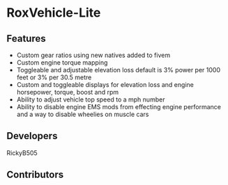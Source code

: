 # RoxVehicle-Lite

## Features
  - Custom gear ratios using new natives added to fivem
  - Custom engine torque mapping
  - Toggleable and adjustable elevation loss default is 3% power per 1000 feet or 3% per 30.5 metre
  - Custom and toggleable displays for elevation loss and engine horsepower, torque, boost and rpm 
  - Ability to adjust vehicle top speed to a mph number
  - Ability to disable engine EMS mods from effecting engine performance and a way to disable wheelies on muscle cars

## Developers
RickyB505 

## Contributors
